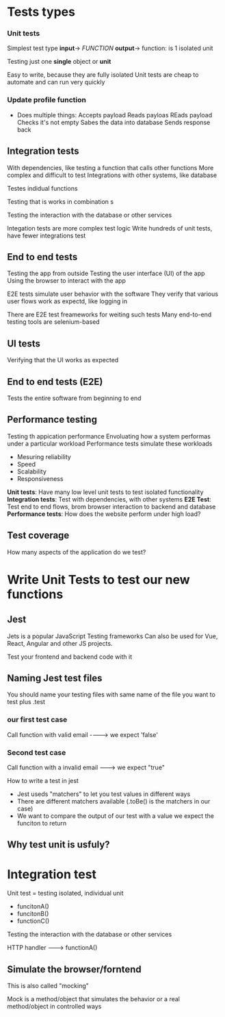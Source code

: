 # Tests types 


### Unit tests

Simplest test type  **input**-> *FUNCTION*  **output**->
function: is 1 isolated unit

Testing just one **single** object or **unit**   

Easy to write, because they are fully isolated
Unit tests are cheap to automate and can run very quickly 


### Update profile function 

- Does multiple things: 
Accepts payload
Reads payloas
REads payload
Checks it's not empty
Sabes the data into database
Sends response back 


## Integration tests

With dependencies, like testing a function that calls other functions
More complex and difficult to test
Integrations with other systems, like database 

Testes indidual functions

Testing that is works in combination s

Testing the interaction with the database or other services 

Integation tests are more complex test logic
Write hundreds of unit tests, have fewer integrations test

## End to end tests

Testing the app from outside 
Testing the user interface (UI) of the app
Using the browser to interact with the app 

E2E tests simulate user behavior with the software
They verify that various user flows work as expectd, like logging in 

There are E2E test freameworks for weiting such tests
Many end-to-end testing tools are selenium-based

## UI tests
Verifying that the UI works as expected

## End to end tests (E2E)
Tests the entire software from beginning to end 

## Performance testing

Testing th appication performance
Envoluating how a system performas under a particular workload
Performance tests simulate these workloads 

- Mesuring reliability 
- Speed 
- Scalability 
- Responsiveness


**Unit tests**: Have many low level unit tests to test isolated functionality
**Integration tests**: Test with dependencies, with other systems
**E2E Test**: Test end to end flows, brom browser interaction to backend and database
**Performance tests**: How does the website perform under high load? 

## Test coverage

How many aspects of the application do we test? 

# Write Unit Tests to test our new functions

## Jest

Jets is a popular JavaScript Testing frameworks
Can also be used for Vue, React, Angular and other JS projects. 

Test your frontend and backend code with it 

## Naming Jest test files

You should name your testing files with same name of the file you want to test plus .test


### our first test case

Call function with valid email ----> we expect 'false'

### Second test case

Call function with a invalid email ---> we expect "true"

How to write a test in jest

- Jest useds "matchers" to let you test values in different ways
- There are different matchers available (.toBe() is the matchers in our case)
- We want to compare the output of our test with a value we expect the funciton to return 


## Why test unit is usfuly? 

# Integration test

Unit test = testing isolated, individual unit
- funcitonA()
- funcitonB()
- functionC()

Testing the interaction with the database or other services

HTTP handler ---> functionA()

## Simulate the browser/forntend

This is also called "mocking"

Mock is a method/object that simulates the behavior or a real method/object in controlled ways